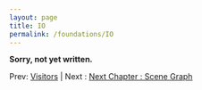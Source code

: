 ```yaml
---
layout: page
title: IO
permalink: /foundations/IO
---
```


**Sorry, not yet written.**

Prev: [Visitors](Visitors.md) | Next : [Next Chapter : Scene Graph](../3_SceneGraph/index.md)

